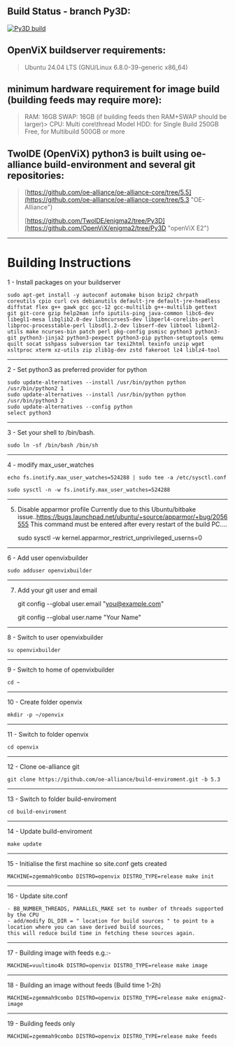 ## Build Status - branch Py3D: ##
[![Py3D build](https://github.com/TwolDE/TwolViX/actions/workflows/enigma2.yml/badge.svg?branch=Py3D)](https://github.com/TwolDE/TwolViX/actions/workflows/enigma2.yml?branch=Py3D)

## OpenViX buildserver requirements: ##

>Ubuntu 24.04 LTS (GNU/Linux 6.8.0-39-generic x86_64)

## minimum hardware requirement for image build (building feeds may require more):

> RAM:  16GB
> SWAP: 16GB (if building feeds then RAM+SWAP should be larger)> 
> CPU:  Multi core\thread Model
> HDD:  for Single Build 250GB Free, for Multibuild 500GB or more

## TwolDE (OpenViX) python3 is built using oe-alliance build-environment and several git repositories: ##

> [https://github.com/oe-alliance/oe-alliance-core/tree/5.5](https://github.com/oe-alliance/oe-alliance-core/tree/5.3 "OE-Alliance")
>
> [https://github.com/TwolDE/enigma2/tree/Py3D](https://github.com/OpenViX/enigma2/tree/Py3D "openViX E2")


----------

# Building Instructions #

1 - Install packages on your buildserver

    sudo apt-get install -y autoconf automake bison bzip2 chrpath coreutils cpio curl cvs debianutils default-jre default-jre-headless diffstat flex g++ gawk gcc gcc-12 gcc-multilib g++-multilib gettext git git-core gzip help2man info iputils-ping java-common libc6-dev libegl1-mesa libglib2.0-dev libncurses5-dev libperl4-corelibs-perl libproc-processtable-perl libsdl1.2-dev libserf-dev libtool libxml2-utils make ncurses-bin patch perl pkg-config psmisc python3 python3-git python3-jinja2 python3-pexpect python3-pip python-setuptools qemu quilt socat sshpass subversion tar texi2html texinfo unzip wget xsltproc xterm xz-utils zip zlib1g-dev zstd fakeroot lz4 liblz4-tool

----------
2 - Set python3 as preferred provider for python

    sudo update-alternatives --install /usr/bin/python python /usr/bin/python2 1
    sudo update-alternatives --install /usr/bin/python python /usr/bin/python3 2
    sudo update-alternatives --config python
    select python3

----------
3 - Set your shell to /bin/bash.

    sudo ln -sf /bin/bash /bin/sh

----------
4 - modify max_user_watches

    echo fs.inotify.max_user_watches=524288 | sudo tee -a /etc/sysctl.conf

    sudo sysctl -n -w fs.inotify.max_user_watches=524288

----------
5. Disable apparmor profile
   Currently due to this Ubuntu/bitbake issue..https://bugs.launchpad.net/ubuntu/+source/apparmor/+bug/2056555
   This command must be entered after every restart of the build PC....
   
   sudo sysctl -w kernel.apparmor_restrict_unprivileged_userns=0

----------
6 - Add user openvixbuilder

    sudo adduser openvixbuilder

----------
7. Add your git user and email

     git config --global user.email "you@example.com"

    git config --global user.name "Your Name"

----------
8 - Switch to user openvixbuilder

    su openvixbuilder

----------
9 - Switch to home of openvixbuilder

    cd ~

----------
10 - Create folder openvix

    mkdir -p ~/openvix

----------
11 - Switch to folder openvix

    cd openvix

----------
12 - Clone oe-alliance git

    git clone https://github.com/oe-alliance/build-enviroment.git -b 5.3

----------
13 - Switch to folder build-enviroment

    cd build-enviroment

----------
14 - Update build-enviroment

    make update

----------
15 - Initialise the first machine so site.conf gets created

    MACHINE=zgemmah9combo DISTRO=openvix DISTRO_TYPE=release make init

----------
16 - Update site.conf

    - BB_NUMBER_THREADS, PARALLEL_MAKE set to number of threads supported by the CPU
    - add/modify DL_DIR = " location for build sources " to point to a location where you can save derived build sources,
    this will reduce build time in fetching these sources again.

----------
17 - Building image with feeds  e.g.:-

	MACHINE=vuultimo4k DISTRO=openvix DISTRO_TYPE=release make image

----------
18 - Building an image without feeds (Build time 1-2h)

    MACHINE=zgemmah9combo DISTRO=openvix DISTRO_TYPE=release make enigma2-image

----------
19 - Building feeds only

    MACHINE=zgemmah9combo DISTRO=openvix DISTRO_TYPE=release make feeds

